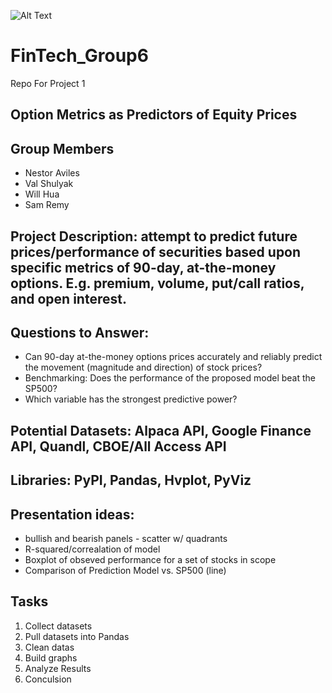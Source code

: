 
![Alt Text](https://picpedia.org/finance/images/stock-options.jpg)

# FinTech_Group6
Repo For Project 1

## Option Metrics as Predictors of Equity Prices

## Group Members
* Nestor Aviles
* Val Shulyak
* Will Hua
* Sam Remy

## Project Description: attempt to predict future prices/performance of securities based upon specific metrics of 90-day, at-the-money options. E.g. premium, volume, put/call ratios, and open interest. 

## Questions to Answer: 
* Can 90-day at-the-money options prices accurately and reliably predict the movement (magnitude and direction) of stock prices? 
* Benchmarking: Does the performance of the proposed model beat the SP500? 
* Which variable has the strongest predictive power?

## Potential Datasets: Alpaca API, Google Finance API, Quandl, CBOE/All Access API

## Libraries: PyPI, Pandas, Hvplot, PyViz

## Presentation ideas: 
* bullish and bearish panels - scatter w/ quadrants
* R-squared/correalation of model
* Boxplot of obseved performance for a set of stocks in scope
* Comparison of Prediction Model vs. SP500 (line)

## Tasks
1) Collect datasets
2) Pull datasets into Pandas
3) Clean datas
4) Build graphs
5) Analyze Results
6) Conculsion
